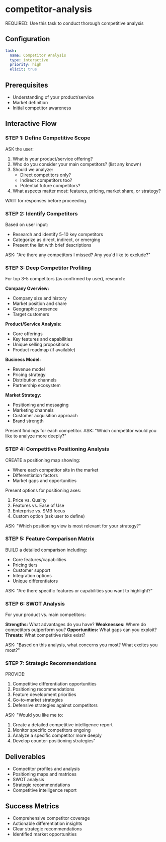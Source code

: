 # competitor-analysis

REQUIRED: Use this task to conduct thorough competitive analysis

## Configuration
```yaml
task:
  name: Competitor Analysis
  type: interactive
  priority: high
  elicit: true
```

## Prerequisites
- Understanding of your product/service
- Market definition
- Initial competitor awareness

## Interactive Flow

### STEP 1: Define Competitive Scope
ASK the user:
1. What is your product/service offering?
2. Who do you consider your main competitors? (list any known)
3. Should we analyze:
   - Direct competitors only?
   - Indirect competitors too?
   - Potential future competitors?
4. What aspects matter most: features, pricing, market share, or strategy?

WAIT for responses before proceeding.

### STEP 2: Identify Competitors
Based on user input:
- Research and identify 5-10 key competitors
- Categorize as direct, indirect, or emerging
- Present the list with brief descriptions

ASK: "Are there any competitors I missed? Any you'd like to exclude?"

### STEP 3: Deep Competitor Profiling
For top 3-5 competitors (as confirmed by user), research:

**Company Overview:**
- Company size and history
- Market position and share
- Geographic presence
- Target customers

**Product/Service Analysis:**
- Core offerings
- Key features and capabilities
- Unique selling propositions
- Product roadmap (if available)

**Business Model:**
- Revenue model
- Pricing strategy
- Distribution channels
- Partnership ecosystem

**Market Strategy:**
- Positioning and messaging
- Marketing channels
- Customer acquisition approach
- Brand strength

Present findings for each competitor.
ASK: "Which competitor would you like to analyze more deeply?"

### STEP 4: Competitive Positioning Analysis
CREATE a positioning map showing:
- Where each competitor sits in the market
- Differentiation factors
- Market gaps and opportunities

Present options for positioning axes:
1. Price vs. Quality
2. Features vs. Ease of Use
3. Enterprise vs. SMB focus
4. Custom option (ask user to define)

ASK: "Which positioning view is most relevant for your strategy?"

### STEP 5: Feature Comparison Matrix
BUILD a detailed comparison including:
- Core features/capabilities
- Pricing tiers
- Customer support
- Integration options
- Unique differentiators

ASK: "Are there specific features or capabilities you want to highlight?"

### STEP 6: SWOT Analysis
For your product vs. main competitors:

**Strengths:** What advantages do you have?
**Weaknesses:** Where do competitors outperform you?
**Opportunities:** What gaps can you exploit?
**Threats:** What competitive risks exist?

ASK: "Based on this analysis, what concerns you most? What excites you most?"

### STEP 7: Strategic Recommendations
PROVIDE:
1. Competitive differentiation opportunities
2. Positioning recommendations
3. Feature development priorities
4. Go-to-market strategies
5. Defensive strategies against competitors

ASK: "Would you like me to:
1. Create a detailed competitive intelligence report
2. Monitor specific competitors ongoing
3. Analyze a specific competitor more deeply
4. Develop counter-positioning strategies"

## Deliverables
- Competitor profiles and analysis
- Positioning maps and matrices
- SWOT analysis
- Strategic recommendations
- Competitive intelligence report

## Success Metrics
- Comprehensive competitor coverage
- Actionable differentiation insights
- Clear strategic recommendations
- Identified market opportunities
